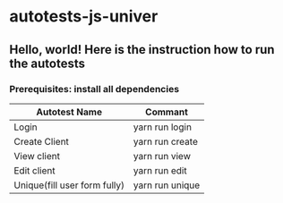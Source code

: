 # autotests-js-univer

## Hello, world! Here is the instruction how to run the autotests

### Prerequisites: install all dependencies

Autotest Name | Commant
------------- | -------------
Login  | yarn run login
Create Client  | yarn run create
View client | yarn run view
Edit client | yarn run edit
Unique(fill user form fully) | yarn run unique
